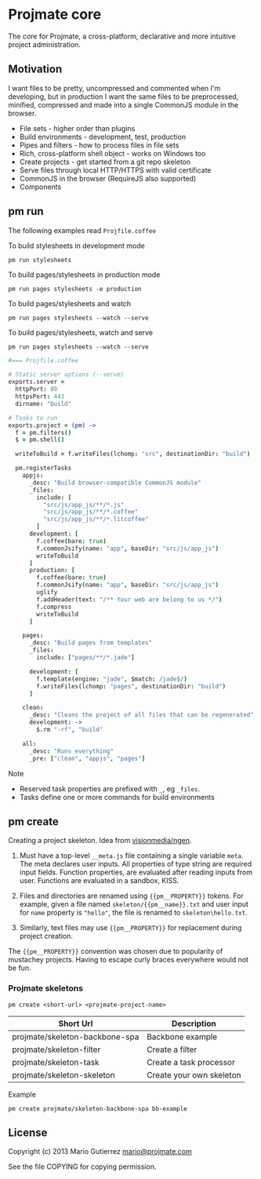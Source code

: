 # Projmate core

The core for Projmate, a cross-platform, declarative and more intuitive
project administration.


## Motivation

I want files to be pretty, uncompressed and commented when I'm
developing, but in production I want the same files to be preprocessed,
minified, compressed and made into a single CommonJS module in the browser.

*   File sets - higher order than plugins
*   Build environments - development, test, production
*   Pipes and filters - how to process files in file sets
*   Rich, cross-platform shell object - works on Windows too
*   Create projects - get started from a git repo skeleton
*   Serve files through local HTTP/HTTPS with valid certificate
*   CommonJS in the browser (RequireJS also supported)
*   Components

## pm run

The following examples read `Projfile.coffee`

To build stylesheets in development mode

    pm run stylesheets

To build pages/stylesheets in production mode

    pm run pages stylesheets -e production

To build pages/stylesheets and watch

    pm run pages stylesheets --watch --serve

To build pages/stylesheets, watch and serve

    pm run pages stylesheets --watch --serve


```coffee
#=== Projfile.coffee

# Static server options (--serve)
exports.server =
  httpPort: 80
  httpsPort: 443
  dirname: "build"

# Tasks to run
exports.project = (pm) ->
  f = pm.filters()
  $ = pm.shell()

  writeToBuild = f.writeFiles(lchomp: "src", destinationDir: "build")

  pm.registerTasks
    appjs:
      _desc: "Build browser-compatible CommonJS module"
      _files:
        include: [
          "src/js/app_js/**/*.js"
          "src/js/app_js/**/*.coffee"
          "src/js/app_js/**/*.litcoffee"
        ]
      development: [
        f.coffee(bare: true)
        f.commonJsify(name: "app", baseDir: "src/js/app_js")
        writeToBuild
      ]
      production: [
        f.coffee(bare: true)
        f.commonJsify(name: "app", baseDir: "src/js/app_js")
        uglify
        f.addHeader(text: "/** Your web are belong to us */")
        f.compress
        writeToBuild
      ]

    pages:
      _desc: "Build pages from templates"
      _files:
        include: ["pages/**/*.jade"]

      development: [
        f.template(engine: "jade", $match: /jade$/)
        f.writeFiles(lchomp: "pages", destinationDir: "build")
      ]

    clean:
      _desc: "Cleans the project of all files that can be regenerated"
      development: ->
        $.rm "-rf", "build"

    all:
      _desc: "Runs everything"
      _pre: ["clean", "appjs", "pages"]
```

Note

*   Reserved task properties are prefixed with `_`, eg `_files`.
*   Tasks define one or more commands for build environments


## pm create

Creating a project skeleton. Idea from [visionmedia/ngen]().

1.  Must have a top-level `__meta.js` file containing a single variable `meta`.
    The meta declares user inputs. All properties of type string are required
    input fields. Function properties, are evaluated after reading inputs
    from user. Functions are evaluated in a sandbox, KISS.

2.  Files and directories are renamed using `{{pm__PROPERTY}}` tokens. For
    example, given a file named `skeleton/{{pm__name}}.txt` and user input
    for `name` property is `"hello"`, the file is renamed to `skeleton\hello.txt`.

3.  Similarly, text files may use `{{pm__PROPERTY}}` for replacement during
    project creation.

The `{{pm__PROPERTY}}` convention was chosen due to popularity of mustachey
projects. Having to escape curly braces everywhere would not be fun.


### Projmate skeletons

    pm create <short-url> <projmate-project-name>

Short Url | Description
------------------------------|--------------------------
projmate/skeleton-backbone-spa | Backbone example
projmate/skeleton-filter | Create a filter
projmate/skeleton-task | Create a task processor
projmate/skeleton-skeleton | Create your own skeleton

Example

    pm create projmate/skeleton-backbone-spa bb-example


## License

Copyright (c) 2013 Mario Gutierrez <mario@projmate.com>

See the file COPYING for copying permission.


